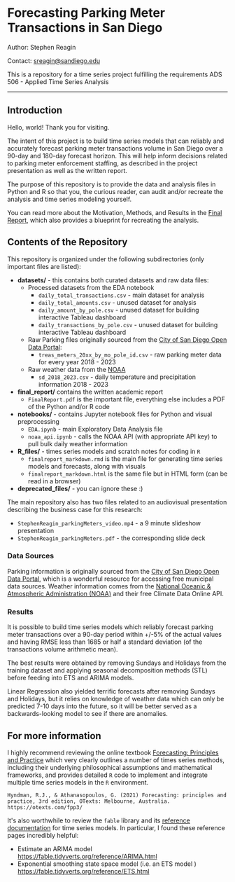 # Forecasting Parking Meter Transactions in San Diego
Author: Stephen Reagin

Contact: sreagin@sandiego.edu

This is a repository for a time series project fulfilling the requirements ADS 506 - Applied Time Series Analysis

---
## Introduction

Hello, world! Thank you for visiting. 

The intent of this project is to build time series models that can reliably and accurately forecast parking meter transactions volume in San Diego over a 90-day and 180-day forecast horizon. This will help inform decisions related to parking meter enforcement staffing, as described in the project presentation as well as the written report.

The purpose of this repository is to provide the data and analysis files in Python and R so that you, the curious reader,
can audit and/or recreate the analysis and time series modeling yourself.

You can read more about the Motivation, Methods, and Results in the [Final Report](https://github.com/sfreagin/parking_meters/blob/main/final_report/FinalReport.pdf), which also provides a blueprint for recreating the analysis.

## Contents of the Repository

This repository is organized under the following subdirectories (only important files are listed):

* **datasets/** - this contains both curated datasets and raw data files:
  * Processed datasets from the EDA notebook
    * `daily_total_transactions.csv` - main dataset for analysis
    * `daily_total_amounts.csv` - unused dataset for analysis
    * `daily_amount_by_pole.csv` - unused dataset for building interactive Tableau dashboard
    * `daily_transactions_by_pole.csv` - unused dataset for building interactive Tableau dashboard
  * Raw Parking files originally sourced from the [City of San Diego Open Data Portal](https://data.sandiego.gov/datasets/parking-meters-transactions/):
    * `treas_meters_20xx_by_mo_pole_id.csv` - raw parking meter data for every year 2018 - 2023
  * Raw weather data from the [NOAA](https://www.ncdc.noaa.gov/cdo-web/webservices/v2) 
    * `sd_2018_2023.csv` - daily temperature and precipitation information 2018 - 2023
* **final_report/** contains the written academic report
  * `FinalReport.pdf` is the important file, everything else includes a PDF of the Python and/or R code
* **notebooks/** - contains Jupyter notebook files for Python and visual preprocessing
  * `EDA.ipynb` - main Exploratory Data Analysis file
  * `noaa_api.ipynb` - calls the NOAA API (with appropriate API key) to pull bulk daily weather information
* **R_files/** - times series models and scratch notes for coding in `R`
  * `finalreport_markdown.rmd` is the main file for generating time series models and forecasts, along with visuals
  * `finalreport_markdown.html` is the same file but in HTML form (can be read in a browser)
* **deprecated_files/** - you can ignore these :)
 
The main repository also has two files related to an audiovisual presentation describing the business case for this research:
* `StephenReagin_parkingMeters_video.mp4` - a 9 minute slideshow presentation
* `StephenReagin_parkingMeters.pdf` - the corresponding slide deck

### Data Sources

Parking information is originally sourced from the [City of San Diego Open Data Portal](https://data.sandiego.gov/datasets/parking-meters-transactions/), which is a wonderful resource for accessing free municipal data sources. Weather information comes from the [National Oceanic & Atmospheric Administration (NOAA)](https://www.ncdc.noaa.gov/cdo-web/webservices/v2) and their free Climate Data Online API.

### Results

It is possible to build time series models which reliably forecast parking meter transactions over a 90-day period within +/-5% of the actual values and having RMSE less than 1685 or half a standard deviation (of the transactions volume arithmetic mean). 

The best results were obtained by removing Sundays and Holidays from the training dataset and applying seasonal decomposition methods (STL) before feeding into ETS and ARIMA models. 

Linear Regression also yielded terrific forecasts after removing Sundays and Holidays, but it relies on knowledge of weather data which can only be predicted 7-10 days into the future, so it will be better served as a backwards-looking model to see if there are anomalies.

## For more information

I highly recommend reviewing the online textbook [Forecasting: Principles and Practice](https://otexts.com/fpp3/) which very clearly outlines a number of times series methods, including their underlying philosophical assumptions and mathematical frameworks, and provides detailed `R` code to implement and integrate multiple time series models in the `R` environment.

`Hyndman, R.J., & Athanasopoulos, G. (2021) Forecasting: principles and practice, 3rd edition, OTexts: Melbourne, Australia. https://otexts.com/fpp3/`

It's also worthwhile to review the `fable` library and its [reference documentation](https://fable.tidyverts.org/reference/index.html) for time series models. In particular, I found these reference pages incredibly helpful:
* Estimate an ARIMA model https://fable.tidyverts.org/reference/ARIMA.html
* Exponential smoothing state space model (i.e. an ETS model ) https://fable.tidyverts.org/reference/ETS.html

